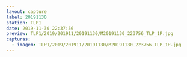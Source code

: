 ```yaml
---
layout: capture
label: 20191130
station: TLP1
date: 2019-11-30 22:37:56
preview: TLP1/2019/201911/20191130/M20191130_223756_TLP_1P.jpg
capturas:
  - imagem: TLP1/2019/201911/20191130/M20191130_223756_TLP_1P.jpg
---
```

